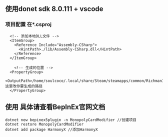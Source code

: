 ## 使用donet sdk 8.0.111 + vscode 
### 项目配置 在*.csproj
```
  <!-- 添加本地DLL文件 -->
  <ItemGroup>
    <Reference Include="Assembly-CSharp">
      <HintPath>./lib/Assembly-CSharp.dll</HintPath>
    </Reference>
  </ItemGroup>

    <!-- 生成的位置 -->
  <PropertyGroup>
    <OutputPath>/home/soulcoco/.local/share/Steam/steamapps/common/Richman11/BepInEx/plugins/</OutputPath> 这里改你要生成的路径
  </PropertyGroup>
```
## 使用  具体请查看BepInEx官网文档
```
dotnet new bepinex5plugin -n MonopolyCardModifier //创建项目
dotnet restore MonopolyCardModifier
dotnet add package HarmonyX //添加HarmonyX
```